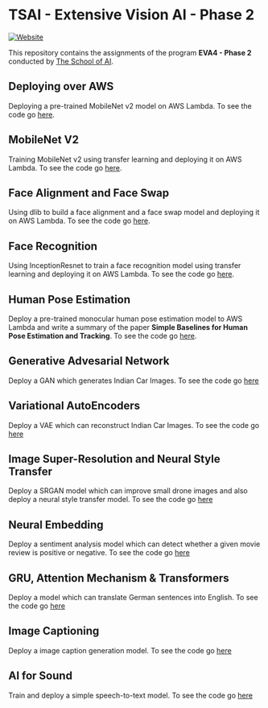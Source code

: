 # TSAI - Extensive Vision AI - Phase 2

[![Website](https://img.shields.io/badge/Website-green.svg)](http://orionai.s3-website.ap-south-1.amazonaws.com/)

This repository contains the assignments of the program **EVA4 - Phase 2** conducted by [The School of AI](https://github.com/theschoolofai).

## Deploying over AWS

Deploying a pre-trained MobileNet v2 model on AWS Lambda. To see the code go [here](01%20-%20Deploying%20over%20AWS).

## MobileNet V2

Training MobileNet v2 using transfer learning and deploying it on AWS Lambda. To see the code go [here](02%20-%20MobileNet).

## Face Alignment and Face Swap

Using dlib to build a face alignment and a face swap model and deploying it on AWS Lambda. To see the code go [here](03%20-%20Face%20Recognition%20Part%201).

## Face Recognition

Using InceptionResnet to train a face recognition model using transfer learning and deploying it on AWS Lambda. To see the code go [here](04%20-%20Face%20Recognition%20Part%202).

## Human Pose Estimation

Deploy a pre-trained monocular human pose estimation model to AWS Lambda and write a summary of the paper **Simple Baselines for Human Pose Estimation and Tracking**. To see the code go [here](05%20-%20Human%20Pose%20Estimation).

## Generative Advesarial Network

Deploy a GAN which generates Indian Car Images. To see the code go [here](06%20-%20GAN)

## Variational AutoEncoders

Deploy a VAE which can reconstruct Indian Car Images. To see the code go [here](07%20-%20VAE)

## Image Super-Resolution and Neural Style Transfer

Deploy a SRGAN model which can improve small drone images and also deploy a neural style transfer model. To see the code go [here](08%20-%20SRGAN%20and%20Neural%20Style%20Transfer)

## Neural Embedding

Deploy a sentiment analysis model which can detect whether a given movie review is positive or negative. To see the code go [here](09%20-%20Neural%20Embedding)

## GRU, Attention Mechanism & Transformers

Deploy a model which can translate German sentences into English. To see the code go [here](11%20-%20Attention%20Mechanism)

## Image Captioning

Deploy a image caption generation model. To see the code go [here](12%20-%20Image%20Captioning)

## AI for Sound

Train and deploy a simple speech-to-text model. To see the code go [here](13%20-%20AI%20for%20Sound)
